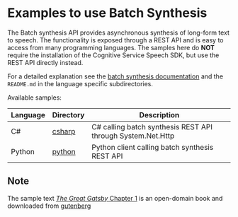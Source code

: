 # Examples to use Batch Synthesis

The Batch synthesis API provides asynchronous synthesis of long-form text to speech. The functionality is exposed through a REST API and is easy to access from many programming languages. The samples here do **NOT** require the installation of the Cognitive Service Speech SDK, but use the REST API directly instead.

For a detailed explanation see the [batch synthesis documentation](https://learn.microsoft.com/azure/ai-services/speech-service/batch-synthesis) and the `README.md` in the language specific subdirectories.

Available samples:

| Language | Directory | Description |
| ---------- | -------- | ----------- |
| C# | [csharp](csharp) | C# calling batch synthesis REST API through System.Net.Http |
| Python | [python](python) | Python client calling batch synthesis REST API |

## Note

The sample text [*The Great Gatsby* Chapter 1](./Gatsby-chapter1.txt) is an open-domain book and downloaded from [gutenberg](https://www.gutenberg.org/ebooks/64317)
